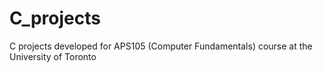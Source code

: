 # C_projects
C projects developed for APS105 (Computer Fundamentals) course at the University of Toronto
